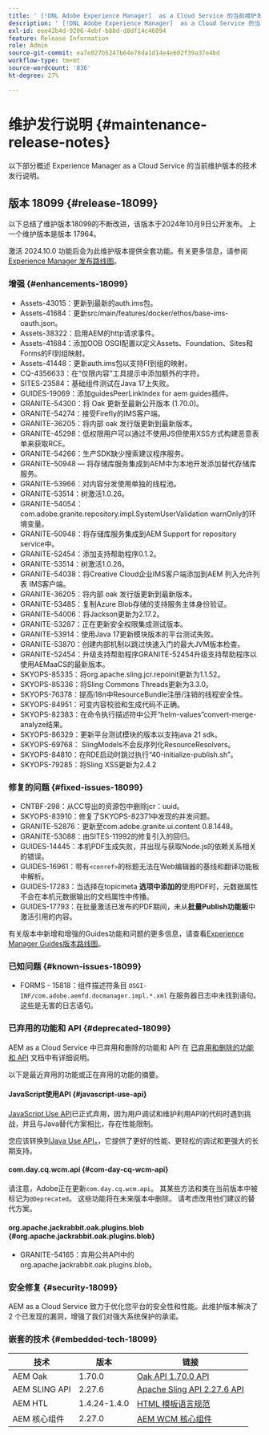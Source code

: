 ```yaml
---
title: ' [!DNL Adobe Experience Manager]  as a Cloud Service 的当前维护发行说明。'
description: ' [!DNL Adobe Experience Manager]  as a Cloud Service 的当前维护发行说明。'
exl-id: eee42b4d-9206-4ebf-b88d-d8df14c46094
feature: Release Information
role: Admin
source-git-commit: ea7e027b5247b64e78da1d14e4e602f39a37e4bd
workflow-type: tm+mt
source-wordcount: '836'
ht-degree: 27%

---
```



# 维护发行说明 {#maintenance-release-notes}

以下部分概述 Experience Manager as a Cloud Service 的当前维护版本的技术发行说明。

## 版本 18099 {#release-18099}

以下总结了维护版本18099的不断改进，该版本于2024年10月9日公开发布。 上一个维护版本是版本 17964。

激活 2024.10.0 功能后会为此维护版本提供全套功能。有关更多信息，请参阅[ Experience Manager 发布路线图](https://experienceleague.adobe.com/zh-hans/docs/experience-manager-release-information/aem-release-updates/update-releases-roadmap)。

### 增强 {#enhancements-18099}

* Assets-43015：更新到最新的auth.ims包。
* Assets-41684：更新src/main/features/docker/ethos/base-ims-oauth.json。
* Assets-38322：启用AEM的http请求事件。
* Assets-41684：添加OOB OSGI配置以定义Assets、Foundation、Sites和Forms的FI到组映射。
* Assets-41448：更新auth.ims包以支持FI到组的映射。
* CQ-4356633：在“仅限内容”工具提示中添加额外的字符。
* SITES-23584：基础组件测试在Java 17上失败。
* GUIDES-19069：添加guidesPeerLinkIndex for aem guides插件。
* GRANITE-54300：将 Oak 更新至最新公开版本 (1.70.0)。
* GRANITE-54274：接受Firefly的IMS客户端。
* GRANITE-36205：将内部 oak 发行版更新到最新版本。
* GRANITE-45298：低权限用户可以通过不使用JS但使用XSS方式构建恶意表单来获取RCE。
* GRANITE-54266：生产SDK缺少搜索建议程序服务。
* GRANITE-50948 — 将存储库服务集成到AEM中为本地开发添加替代存储库服务。
* GRANITE-53966：对内容分发使用单独的线程池。
* GRANITE-53514：树激活1.0.26。
* GRANITE-54054：com.adobe.granite.repository.impl.SystemUserValidation warnOnly的环境变量。
* GRANITE-50948：将存储库服务集成到AEM Support for repository service中。
* GRANITE-52454：添加支持帮助程序0.1.2。
* GRANITE-53514：树激活1.0.26。
* GRANITE-54038：将Creative Cloud企业IMS客户端添加到AEM 列入允许列表 IMS客户端。
* GRANITE-36205：将内部 oak 发行版更新到最新版本。
* GRANITE-53485：复制Azure Blob存储的支持服务主体身份验证。
* GRANITE-54006：将Jackson更新为2.17.2。
* GRANITE-53287：正在更新安全权限集成测试版本。
* GRANITE-53914：使用Java 17更新模块版本的平台测试失败。
* GRANITE-53870：创建内部机制以跳过快速入门的最大JVM版本检查。
* GRANITE-52454：升级支持帮助程序GRANITE-52454升级支持帮助程序以使用AEMaaCS的最新版本。
* SKYOPS-85335：将org.apache.sling.jcr.repoinit更新为1.1.52。
* SKYOPS-85336：将Sling Commons Threads更新为3.3.0。
* SKYOPS-76378：提高i18n中ResourceBundle注册/注销的线程安全性。
* SKYOPS-84951：可变内容校验和生成代码不正确。
* SKYOPS-82383：在命令执行描述符中公开“helm-values”convert-merge-analyze结果。
* SKYOPS-86329：更新平台测试模块的版本以支持java 21 sdk。
* SKYOPS-69768： SlingModels不会反序列化ResourceResolvers。
* SKYOPS-84810：在RDE启动时跳过执行“40-initialize-publish.sh”。
* SKYOPS-79285：将Sling XSS更新为2.4.2

### 修复的问题 {#fixed-issues-18099}

* CNTBF-298：从CC导出的资源包中删除jcr：uuid。
* SKYOPS-83910：修复了SKYOPS-82371中发现的并发问题。
* GRANITE-52876：更新至com.adobe.granite.ui.content 0.8.1448。
* GRANITE-53088：由SITES-11992的修复引入的回归。
* GUIDES-14445：本机PDF生成失败，并出现与获取Node.js的依赖关系相关的错误。
* GUIDES-16961：带有`<conref>`的标题无法在Web编辑器的基线和翻译功能板中解析。
* GUIDES-17283：当选择在topicmeta **选项中添加的**&#x200B;使用PDF时，元数据属性不会在本机元数据输出的文档属性中传播。
* GUIDES-17793：在批量激活已发布的PDF期间，未从&#x200B;**批量Publish功能板**&#x200B;中激活引用的内容。

有关版本中新增和增强的Guides功能和问题的更多信息，请查看[Experience Manager Guides版本路线图](https://experienceleague.adobe.com/cn/docs/experience-manager-guides/using/release-info/aem-guides-releases-roadmap)。

### 已知问题 {#known-issues-18099}

* FORMS - 15818：组件描述符条目 `OSGI-INF/com.adobe.aemfd.docmanager.impl.*.xml` 在服务器日志中未找到语句。这些是无害的日志语句。

### 已弃用的功能和 API {#deprecated-18099}

AEM as a Cloud Service 中已弃用和删除的功能和 API 在 [已弃用和删除的功能和 API](/help/release-notes/deprecated-removed-features.md) 文档中有详细说明。

以下是最近弃用的功能或正在弃用的功能的摘要。

#### JavaScript使用API {#javascript-use-api}

[JavaScript Use API](https://github.com/adobe/htl-spec/blob/master/SPECIFICATION.md#42-javascript-use-api)已正式弃用，因为用户调试和维护利用API的代码时遇到挑战，并且与Java替代方案相比，存在性能限制。

您应该转换到[Java Use API，](https://experienceleague.adobe.com/en/docs/experience-manager-htl/content/java-use-api)，它提供了更好的性能、更轻松的调试和更强大的长期支持。

#### com.day.cq.wcm.api {#com-day-cq-wcm-api}

请注意，Adobe正在更新`com.day.cq.wcm.api`。 其某些方法和类在当前版本中被标记为`@Deprecated`。 这些功能将在未来版本中删除。 请考虑改用他们建议的替代方案。

#### org.apache.jackrabbit.oak.plugins.blob {#org.apache.jackrabbit.oak.plugins.blob}

* GRANITE-54165：弃用公共API中的org.apache.jackrabbit.oak.plugins.blob。

### 安全修复 {#security-18099}

AEM as a Cloud Service 致力于优化您平台的安全性和性能。此维护版本解决了 2 个已发现的漏洞，增强了我们对强大系统保护的承诺。

### 嵌套的技术 {#embedded-tech-18099}

| 技术 | 版本 | 链接 |
|---|---|---|
| AEM Oak | 1.70.0 | [Oak API 1.70.0 API](https://www.javadoc.io/doc/org.apache.jackrabbit/oak-api/1.70.0/index.html) |
| AEM SLING API | 2.27.6 | [Apache Sling API 2.27.6 API](https://www.javadoc.io/doc/org.apache.sling/org.apache.sling.api/latest/index.html) |
| AEM HTL | 1.4.24-1.4.0 | [HTML 模板语言规范](https://github.com/adobe/htl-spec) |
| AEM 核心组件 | 2.27.0 | [AEM WCM 核心组件](https://github.com/adobe/aem-core-wcm-components) |
